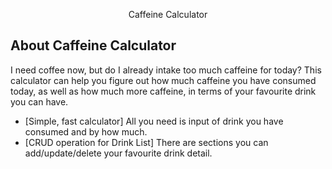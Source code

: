 <p align="center">Caffeine Calculator</p>

## About Caffeine Calculator

I need coffee now, but do I already intake too much caffeine for today? This calculator can help you figure out how much caffeine you have consumed today, as well as how much more caffeine, in terms of your favourite drink you can have. 

- [Simple, fast calculator] All you need is input of drink you have consumed and by how much.
- [CRUD operation for Drink List] There are sections you can add/update/delete your favourite drink detail.

